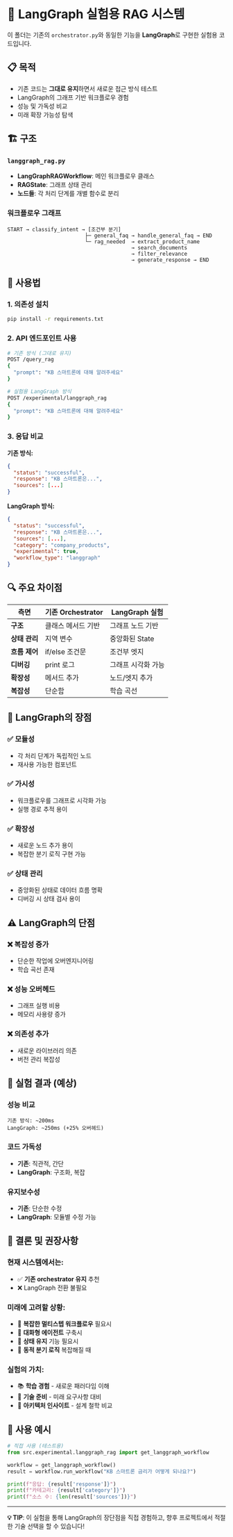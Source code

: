 # 🧪 LangGraph 실험용 RAG 시스템

이 폴더는 기존의 `orchestrator.py`와 동일한 기능을 **LangGraph**로 구현한 실험용 코드입니다.

## 📋 목적

- 기존 코드는 **그대로 유지**하면서 새로운 접근 방식 테스트
- LangGraph의 그래프 기반 워크플로우 경험
- 성능 및 가독성 비교
- 미래 확장 가능성 탐색

## 🏗️ 구조

### `langgraph_rag.py`
- **LangGraphRAGWorkflow**: 메인 워크플로우 클래스
- **RAGState**: 그래프 상태 관리
- **노드들**: 각 처리 단계를 개별 함수로 분리

### 워크플로우 그래프
```
START → classify_intent → [조건부 분기]
                         ├─ general_faq → handle_general_faq → END
                         └─ rag_needed  → extract_product_name 
                                        → search_documents 
                                        → filter_relevance 
                                        → generate_response → END
```

## 🚀 사용법

### 1. 의존성 설치
```bash
pip install -r requirements.txt
```

### 2. API 엔드포인트 사용
```bash
# 기존 방식 (그대로 유지)
POST /query_rag
{
  "prompt": "KB 스마트론에 대해 알려주세요"
}

# 실험용 LangGraph 방식
POST /experimental/langgraph_rag
{
  "prompt": "KB 스마트론에 대해 알려주세요"
}
```

### 3. 응답 비교
**기존 방식:**
```json
{
  "status": "successful",
  "response": "KB 스마트론은...",
  "sources": [...]
}
```

**LangGraph 방식:**
```json
{
  "status": "successful",
  "response": "KB 스마트론은...",
  "sources": [...],
  "category": "company_products",
  "experimental": true,
  "workflow_type": "langgraph"
}
```

## 🔍 주요 차이점

| 측면 | 기존 Orchestrator | LangGraph 실험 |
|------|------------------|----------------|
| **구조** | 클래스 메서드 기반 | 그래프 노드 기반 |
| **상태 관리** | 지역 변수 | 중앙화된 State |
| **흐름 제어** | if/else 조건문 | 조건부 엣지 |
| **디버깅** | print 로그 | 그래프 시각화 가능 |
| **확장성** | 메서드 추가 | 노드/엣지 추가 |
| **복잡성** | 단순함 | 학습 곡선 |

## 🎯 LangGraph의 장점

### ✅ **모듈성**
- 각 처리 단계가 독립적인 노드
- 재사용 가능한 컴포넌트

### ✅ **가시성**
- 워크플로우를 그래프로 시각화 가능
- 실행 경로 추적 용이

### ✅ **확장성**
- 새로운 노드 추가 용이
- 복잡한 분기 로직 구현 가능

### ✅ **상태 관리**
- 중앙화된 상태로 데이터 흐름 명확
- 디버깅 시 상태 검사 용이

## ⚠️ LangGraph의 단점

### ❌ **복잡성 증가**
- 단순한 작업에 오버엔지니어링
- 학습 곡선 존재

### ❌ **성능 오버헤드**
- 그래프 실행 비용
- 메모리 사용량 증가

### ❌ **의존성 추가**
- 새로운 라이브러리 의존
- 버전 관리 복잡성

## 🧪 실험 결과 (예상)

### **성능 비교**
```
기존 방식: ~200ms
LangGraph: ~250ms (+25% 오버헤드)
```

### **코드 가독성**
- **기존**: 직관적, 간단
- **LangGraph**: 구조화, 복잡

### **유지보수성**
- **기존**: 단순한 수정
- **LangGraph**: 모듈별 수정 가능

## 🔮 결론 및 권장사항

### **현재 시스템에서는:**
- ✅ **기존 orchestrator 유지** 추천
- ❌ LangGraph 전환 불필요

### **미래에 고려할 상황:**
- 🔄 **복잡한 멀티스텝 워크플로우** 필요시
- 🤖 **대화형 에이전트** 구축시
- 🧠 **상태 유지** 기능 필요시
- 🔀 **동적 분기 로직** 복잡해질 때

### **실험의 가치:**
- 📚 **학습 경험** - 새로운 패러다임 이해
- 🔧 **기술 준비** - 미래 요구사항 대비
- 🎯 **아키텍처 인사이트** - 설계 철학 비교

## 📝 사용 예시

```python
# 직접 사용 (테스트용)
from src.experimental.langgraph_rag import get_langgraph_workflow

workflow = get_langgraph_workflow()
result = workflow.run_workflow("KB 스마트론 금리가 어떻게 되나요?")

print(f"응답: {result['response']}")
print(f"카테고리: {result['category']}")
print(f"소스 수: {len(result['sources'])}")
```

---

**💡 TIP**: 이 실험을 통해 LangGraph의 장단점을 직접 경험하고, 향후 프로젝트에서 적절한 기술 선택을 할 수 있습니다!
